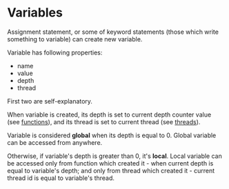 # Variables

Assignment statement, or some of keyword statements (those which write something to variable) can create new variable.

Variable has following properties:

 - name
 - value
 - depth
 - thread

First two are self-explanatory.

When variable is created, its depth is set to current depth counter value (see [functions](./functions/)), and its thread is set to current thread (see [threads](./threads/)).

Variable is considered **global** when its depth is equal to 0.
Global variable can be accessed from anywhere.

Otherwise, if variable's depth is greater than 0, it's **local**.
Local variable can be accessed only from function which created it - when current depth is equal to variable's depth; and only from thread which created it - current thread id is equal to variable's thread.